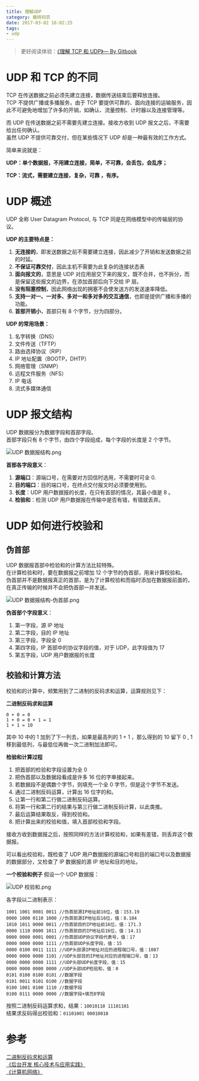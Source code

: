 ```yaml
---
title: 理解UDP
category: 搬砖码农
date: 2017-03-02 16:02:25
tags: 
- udp
---
```


> 更好阅读体验：[《理解 TCP 和 UDP》— By Gitbook](https://jerryc8080.gitbooks.io/understand-tcp-and-udp/)    

# UDP 和 TCP 的不同
TCP 在传送数据之前必须先建立连接，数据传送结束后要释放连接。    
TCP 不提供广播或多播服务，由于 TCP 要提供可靠的、面向连接的运输服务，因此不可避免地增加了许多的开销，如确认、流量控制、计时器以及连接管理等。    

而 UDP 在传送数据之前不需要先建立连接。接收方收到 UDP 报文之后，不需要给出任何确认。    
虽然 UDP 不提供可靠交付，但在某些情况下 UDP 却是一种最有效的工作方式。    

简单来说就是：

**UDP：单个数据报，不用建立连接，简单，不可靠，会丢包，会乱序；**

**TCP：流式，需要建立连接，复杂，可靠 ，有序。**


# UDP 概述
UDP 全称 User Datagram Protocol, 与 TCP 同是在网络模型中的传输层的协议。

**UDP 的主要特点是：**

1. **无连接的**，即发送数据之前不需要建立连接，因此减少了开销和发送数据之前的时延。
2. **不保证可靠交付**，因此主机不需要为此复杂的连接状态表
3. **面向报文的**，意思是 UDP 对应用层交下来的报文，既不合并，也不拆分，而是保留这些报文的边界，在添加首部后向下交给 IP 层。
4. **没有阻塞控制**，因此网络出现的拥塞不会使发送方的发送速率降低。
5. **支持一对一、一对多、多对一和多对多的交互通信**，也即是提供广播和多播的功能。
6. **首部开销小**，首部只有 8 个字节，分为四部分。

**UDP 的常用场景：**

1. 名字转换（DNS）
2. 文件传送（TFTP）
3. 路由选择协议（RIP）
4. IP 地址配置（BOOTP，DHTP）
5. 网络管理（SNMP）
6. 远程文件服务（NFS）
7. IP 电话
8. 流式多媒体通信

# UDP 报文结构
UDP 数据报分为数据字段和首部字段。    
首部字段只有 8 个字节，由四个字段组成，每个字段的长度是 2 个字节。    

![UDP  数据报结构.png](https://bluesun-1252625244.cos.ap-guangzhou.myqcloud.com/post/understand-tcp-udp/6FCC9F4EDE80F784BD11ED9FA76FA375.png)

**首部各字段意义**：

1. **源端口**：源端口号，在需要对方回信时选用，不需要时可全 0.
2. **目的端口**：目的端口号，在终点交付报文时必须要使用到。
3. **长度**：UDP 用户数据报的长度，在只有首部的情况，其最小值是 8 。
4. **检验和**：检测 UDP 用户数据报在传输中是否有错，有错就丢弃。

# UDP 如何进行校验和

## 伪首部
UDP 数据报首部中检验和的计算方法比较特殊。        
在计算检验和时，要在数据报之前增加 12 个字节的伪首部，用来计算校验和。    
伪首部并不是数据报真正的首部，是为了计算校验和而临时添加在数据报前面的，在真正传输的时候并不会把伪首部一并发送。    


![UDP 数据报结构-伪首部.png](https://bluesun-1252625244.cos.ap-guangzhou.myqcloud.com/post/understand-tcp-udp/3D9C291187835C3571A111952201B4FF.png)

**伪首部个字段意义**：

1. 第一字段，源 IP 地址
2. 第二字段，目的 IP 地址
3. 第三字段，字段全 0
4. 第四字段，IP 首部中的协议字段的值，对于 UDP，此字段值为 17
5. 第五字段，UDP 用户数据报的长度

## 校验和计算方法

校验和的计算中，频繁用到了二进制的反码求和运算，运算规则见下：    

**二进制反码求和运算**

```
0 + 0 = 0
1 + 0 = 0 + 1 = 1
1 + 1 = 10
```

其中 10 中的 1 加到了下一列去，如果是最高列的 1 + 1 ，那么得到的 10 留下 0 , 1 移到最低列，与最低位再做一次二进制加法即可。

**检验和计算过程**

1. 把首部的检验和字段设置为全 0 
2. 把伪首部以及数据段看成是许多 16 位的字串接起来。
3. 若数据段不是偶数个字节，则填充一个全 0 字节，但是这个字节不发送。
4. 通过二进制反码运算，计算出 16 位字的和。
  1. 让第一行和第二行做二进制反码运算。  
  2. 将第一行和第二行的结果与第三行做二进制反码计算，以此类推。
5. 最后运算结果取反，得到校验和。
6. 把计算出来的校验和值，填入首部校验和字段。

接收方收到数据报之后，按照同样的方法计算校验和，如果有差错，则丢弃这个数据报。    

可以看出校验和，既检查了 UDP 用户数据报的源端口号和目的端口号以及数据报的数据部分，又检查了 IP 数据报的源 IP 地址和目的地址。    

**一个校验和例子**
假设一个 UDP 数据报：

![UDP 校验和.png](https://bluesun-1252625244.cos.ap-guangzhou.myqcloud.com/post/understand-tcp-udp/5DADDF7480F81837145468E2ADA6839F.png)

各字段以二进制表示：

```
1001 1001 0001 0011 //伪首部源IP地址前16位，值：153.19
0000 1000 0110 1000 //伪首部源IP地址后16位，值：8.104
1010 1011 0000 0011 //伪首部目的IP地址前16位，值：171.3
0000 1110 0000 1011 //伪首部目的IP地址后16位，值：14.11
0000 0000 0001 0001 //伪首部UDP协议字段代表号，值：17
0000 0000 0000 1111 //伪首部UDP长度字段，值：15
0000 0100 0011 1111 //UDP头部源IP地址对应的进程端口号，值：1087
0000 0000 0000 1101 //UDP头部目的IP地址对应的进程端口号，值：13
0000 0000 0000 1111 //UDP头部UDP长度字段，值：15
0000 0000 0000 0000 //UDP头部UDP检验和，值：0
0101 0100 0100 0101 //数据字段
0101 0011 0101 0100 //数据字段
0100 1001 0100 1110 //数据字段
0100 0111 0000 0000 //数据字段+填充0字段
```

按照二进制反码运算求和，结果：`10010110 11101101`    
结果求反码得出校验和：`01101001 00010010` 


# 参考
[二进制反码求和运算](https://jcchan23.github.io/2016/07/12/%E4%BA%8C%E8%BF%9B%E5%88%B6%E5%8F%8D%E7%A0%81%E6%B1%82%E5%92%8C%E8%BF%90%E7%AE%97/)    
[《后台开发 核心技术与应用实践》](https://book.douban.com/subject/26850616/)    
[《计算机网络》](https://book.douban.com/subject/2970300/)    